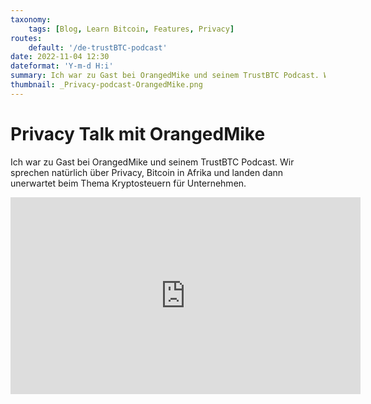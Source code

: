 ```yaml
---
taxonomy:
    tags: [Blog, Learn Bitcoin, Features, Privacy]
routes:
    default: '/de-trustBTC-podcast'
date: 2022-11-04 12:30
dateformat: 'Y-m-d H:i'
summary: Ich war zu Gast bei OrangedMike und seinem TrustBTC Podcast. Wir sprechen natürlich über Privacy, Bitcoin in Afrika und landen dann unerwartet beim Thema Kryptosteuern für Unternehmen.
thumbnail: _Privacy-podcast-OrangedMike.png
---
```


# Privacy Talk mit OrangedMike

Ich war zu Gast bei OrangedMike und seinem TrustBTC Podcast. Wir sprechen natürlich über Privacy, Bitcoin in Afrika und landen dann unerwartet beim Thema Kryptosteuern für Unternehmen.

<iframe width="560" height="315" src="https://www.youtube.com/embed/i09hVGJUpO0" title="YouTube video player" frameborder="0" allow="accelerometer; autoplay; clipboard-write; encrypted-media; gyroscope; picture-in-picture" allowfullscreen></iframe>
